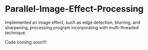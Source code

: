 # Parallel-Image-Effect-Processing
Implemented an image effect, such as edge detection, blurring, and sharpening, processing program incorporating with multi-threaded technique.

Code coming soon!!!
